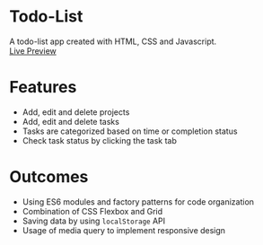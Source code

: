 # Todo-List
A todo-list app created with HTML, CSS and Javascript. <br>
[Live Preview](https://hugolyy420.github.io/Todo-List/)
# Features
- Add, edit and delete projects
- Add, edit and delete tasks
- Tasks are categorized based on time or completion status
- Check task status by clicking the task tab
# Outcomes
- Using ES6 modules and factory patterns for code organization
- Combination of CSS Flexbox and Grid
- Saving data by using `localStorage` API
- Usage of media query to implement responsive design
